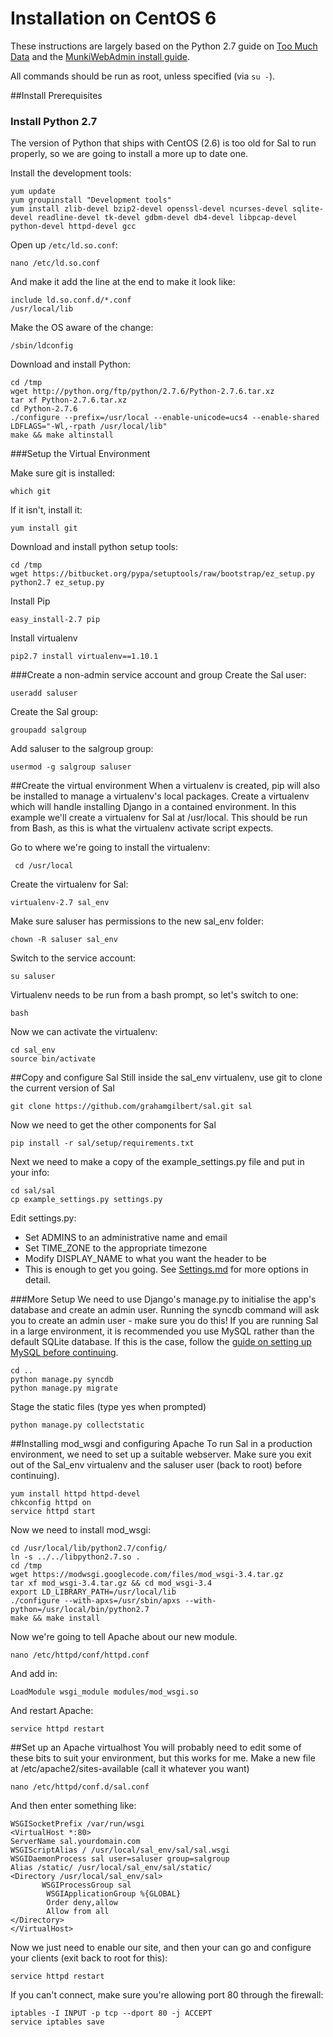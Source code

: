 Installation on CentOS 6
=====================

These instructions are largely based on the Python 2.7 guide on [Too Much Data](http://toomuchdata.com/2014/02/14/how-to-install-modern-python-on-centos-6/) and the [MunkiWebAdmin install guide](https://code.google.com/p/munki/wiki/MunkiWebAdminLinuxSetup).

All commands should be run as root, unless specified (via ``su -``).

##Install Prerequisites

### Install Python 2.7

The version of Python that ships with CentOS (2.6) is too old for Sal to run properly, so we are going to install a more up to date one.

Install the development tools:

	yum update
	yum groupinstall "Development tools"
	yum install zlib-devel bzip2-devel openssl-devel ncurses-devel sqlite-devel readline-devel tk-devel gdbm-devel db4-devel libpcap-devel python-devel httpd-devel gcc
	
Open up ``/etc/ld.so.conf``:
	
	nano /etc/ld.so.conf
	
And make it add the line at the end to make it look like:

	include ld.so.conf.d/*.conf
	/usr/local/lib

Make the OS aware of the change:

	/sbin/ldconfig
	
Download and install Python:

	cd /tmp
	wget http://python.org/ftp/python/2.7.6/Python-2.7.6.tar.xz
	tar xf Python-2.7.6.tar.xz
	cd Python-2.7.6
	./configure --prefix=/usr/local --enable-unicode=ucs4 --enable-shared LDFLAGS="-Wl,-rpath /usr/local/lib"
	make && make altinstall

###Setup the Virtual Environment

Make sure git is installed:

	which git
	
If it isn't, install it:

	yum install git

Download and install python setup tools:

	cd /tmp
	wget https://bitbucket.org/pypa/setuptools/raw/bootstrap/ez_setup.py
	python2.7 ez_setup.py
	
Install Pip

	easy_install-2.7 pip

Install virtualenv

	pip2.7 install virtualenv==1.10.1

###Create a non-admin service account and group
Create the Sal user:

	useradd saluser
	
Create the Sal group:

	groupadd salgroup
	
Add saluser to the salgroup group:

	usermod -g salgroup saluser

##Create the virtual environment
When a virtualenv is created, pip will also be installed to manage a virtualenv's local packages. Create a virtualenv which will handle installing Django in a contained environment. In this example we'll create a virtualenv for Sal at /usr/local. This should be run from Bash, as this is what the virtualenv activate script expects.

Go to where we're going to install the virtualenv:

	 cd /usr/local
	 
Create the virtualenv for Sal:
	
	virtualenv-2.7 sal_env
	
Make sure saluser has permissions to the new sal_env folder:

	chown -R saluser sal_env
	
Switch to the service account:
	
	su saluser
	
Virtualenv needs to be run from a bash prompt, so let's switch to one:

	bash
	
Now we can activate the virtualenv:
	
	cd sal_env
	source bin/activate
	
##Copy and configure Sal
Still inside the sal_env virtualenv, use git to clone the current version of Sal

	git clone https://github.com/grahamgilbert/sal.git sal

Now we need to get the other components for Sal

	pip install -r sal/setup/requirements.txt
	
Next we need to make a copy of the example_settings.py file and put in your info:

	cd sal/sal
	cp example_settings.py settings.py
	
Edit settings.py:

* Set ADMINS to an administrative name and email
* Set TIME_ZONE to the appropriate timezone
* Modify DISPLAY_NAME to what you want the header to be
* This is enough to get you going. See [Settings.md](https://github.com/grahamgilbert/sal/blob/master/docs/Settings.md) for more options in detail.

###More Setup
We need to use Django's manage.py to initialise the app's database and create an admin user. Running the syncdb command will ask you to create an admin user - make sure you do this! If you are running Sal in a large environment, it is recommended you use MySQL rather than the default SQLite database. If this is the case, follow the [guide on setting up MySQL before continuing](https://github.com/grahamgilbert/sal/blob/master/docs/Using_mysql_on_CentOS6.md).

	cd ..
	python manage.py syncdb
	python manage.py migrate
	
Stage the static files (type yes when prompted)
	
	python manage.py collectstatic

##Installing mod_wsgi and configuring Apache
To run Sal in a production environment, we need to set up a suitable webserver. Make sure you exit out of the Sal_env virtualenv and the saluser user (back to root) before continuing).

	yum install httpd httpd-devel
	chkconfig httpd on
	service httpd start

Now we need to install mod_wsgi:

	cd /usr/local/lib/python2.7/config/
	ln -s ../../libpython2.7.so .
	cd /tmp
	wget https://modwsgi.googlecode.com/files/mod_wsgi-3.4.tar.gz
	tar xf mod_wsgi-3.4.tar.gz && cd mod_wsgi-3.4
	export LD_LIBRARY_PATH=/usr/local/lib
	./configure --with-apxs=/usr/sbin/apxs --with-python=/usr/local/bin/python2.7
	make && make install

Now we're going to tell Apache about our new module.
	
	nano /etc/httpd/conf/httpd.conf

And add in:

	LoadModule wsgi_module modules/mod_wsgi.so

And restart Apache:

	service httpd restart
	
##Set up an Apache virtualhost
You will probably need to edit some of these bits to suit your environment, but this works for me. Make a new file at /etc/apache2/sites-available (call it whatever you want)

	nano /etc/httpd/conf.d/sal.conf
	
And then enter something like:

	WSGISocketPrefix /var/run/wsgi
	<VirtualHost *:80>
	ServerName sal.yourdomain.com
   	WSGIScriptAlias / /usr/local/sal_env/sal/sal.wsgi
   	WSGIDaemonProcess sal user=saluser group=salgroup
   	Alias /static/ /usr/local/sal_env/sal/static/
   	<Directory /usr/local/sal_env/sal>
    	   WSGIProcessGroup sal
       		WSGIApplicationGroup %{GLOBAL}
       		Order deny,allow
       		Allow from all
   	</Directory>
	</VirtualHost>
	
Now we just need to enable our site, and then your can go and configure your clients (exit back to root for this):

	service httpd restart

If you can't connect, make sure you're allowing port 80 through the firewall:

	iptables -I INPUT -p tcp --dport 80 -j ACCEPT
	service iptables save
